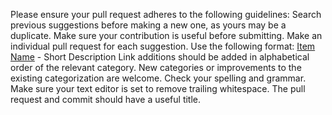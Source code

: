 Please ensure your pull request adheres to the following guidelines:
Search previous suggestions before making a new one, as yours may be a duplicate.
Make sure your contribution is useful before submitting.
Make an individual pull request for each suggestion.
Use the following format: [Item Name](link) - Short Description
Link additions should be added in alphabetical order of the relevant category.
New categories or improvements to the existing categorization are welcome.
Check your spelling and grammar.
Make sure your text editor is set to remove trailing whitespace.
The pull request and commit should have a useful title.
